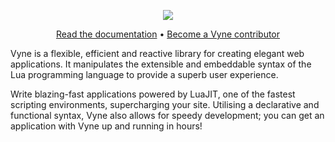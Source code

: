 <!-- 
    (c) 2022 Vyne.lua
    README.md
--> 
<p align="center">
    <img src="https://i.ibb.co/py56mbd/text-1663966555825.png">
</p>

<p align="center">
    <a href=".">Read the documentation</a> • <a href=".">Become a Vyne contributor</a>
</p>

<p>Vyne is a flexible, efficient and reactive library for creating elegant web applications. It manipulates the extensible and embeddable syntax of the Lua programming language to provide a superb user experience.</p>

<p>Write blazing-fast applications powered by LuaJIT, one of the fastest scripting environments, supercharging your site. Utilising a declarative and functional syntax, Vyne also allows for speedy development; you can get an application with Vyne up and running in hours!</p>
